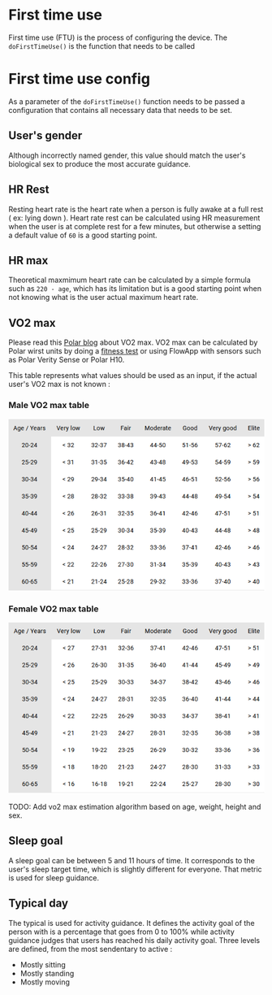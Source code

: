 # First time use

First time use (FTU) is the process of configuring the device. The `doFirstTimeUse()` is the function that needs to be called 

# First time use config

As a parameter of the `doFirstTimeUse()` function needs to be passed a configuration that contains all necessary data that needs to be set.

## User's gender

Although incorrectly named gender, this value should match the user's biological sex to produce the most accurate guidance. 

## HR Rest

Resting heart rate is the heart rate when a person is fully awake at a full rest ( ex: lying down ). Heart rate rest can be calculated using HR measurement when the user is at complete rest for a few minutes, but otherwise a setting a default value of `60` is a good starting point. 

## HR max

Theoretical maxmimum heart rate can be calculated by a simple formula such as `220 - age`, which has its limitation but is a good starting point when not knowing what is the user actual maximum heart rate.

## VO2 max

Please read this [Polar blog](https://www.polar.com/blog/vo2max/) about VO2 max. VO2 max can be calculated by Polar wirst units by doing a [fitness test](https://www.polar.com/blog/lets-talk-polar-polar-fitness-test/) or using FlowApp with sensors such as Polar Verity Sense or Polar H10.

This table represents what values should be used as an input, if the actual user's VO2 max is not known : 

### Male VO2 max table

![](./images/VO2max_male.PNG)

### Female VO2 max table

![](./images/VO2max_female.PNG)

TODO: Add vo2 max estimation algorithm based on age, weight, height and sex.

## Sleep goal

A sleep goal can be between 5 and 11 hours of time. It corresponds to the user's sleep target time, which is slightly different for everyone. That metric is used for sleep guidance.

## Typical day

The typical is used for activity guidance. It defines the activity goal of the person with is a percentage that goes from 0 to 100% while activity guidance judges that users has reached his daily activity goal. Three levels are defined, from the most sendentary to active : 

- Mostly sitting
- Mostly standing
- Mostly moving